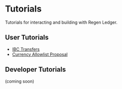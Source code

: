 # Tutorials

Tutorials for interacting and building with Regen Ledger.

## User Tutorials

- [IBC Transfers](./ibc-transfers.md)
- [Currency Allowlist Proposal](./currency-allowlist-proposal.md)

## Developer Tutorials

(coming soon)
